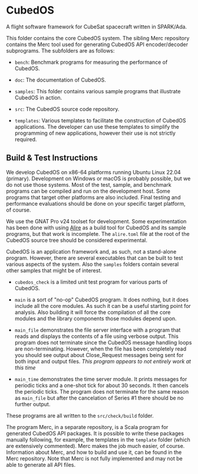 
CubedOS
=======

A flight software framework for CubeSat spacecraft written in SPARK/Ada.

This folder contains the core CubedOS system. The sibling Merc repository contains the Merc tool
used for generating CubedOS API encoder/decoder subprograms. The subfolders are as follows:

+ `bench`: Benchmark programs for measuring the performance of CubedOS.

+ `doc`: The documentation of CubedOS.

+ `samples`: This folder contains various sample programs that illustrate CubedOS in action.

+ `src`: The CubedOS source code repository.

+ `templates`: Various templates to facilitate the construction of CubedOS applications. The
  developer can use these templates to simplify the programming of new applications, however
  their use is not strictly required.


Build & Test Instructions
-------------------------

We develop CubedOS on x86-64 platforms running Ubuntu Linux 22.04 (primary). Development on
Windows or macOS is probably possible, but we do not use those systems. Most of the test,
sample, and benchmark programs can be compiled and run on the development host. Some programs
that target other platforms are also included. Final testing and performance evaluations should
be done on your specific target platform, of course.

We use the GNAT Pro v24 toolset for development. Some experimentation has been done with using
[Alire](https://alire.ada.dev/docs/) as a build tool for CubedOS and its sample programs, but
that work is incomplete. The `alire.toml` file at the root of the CubedOS source tree should be
considered experimental.

CubedOS is an application framework and, as such, not a stand-alone program. However, there are
several executables that can be built to test various aspects of the system. Also the `samples`
folders contain several other samples that might be of interest.

+ `cubedos_check` is a limited unit test program for various parts of CubedOS.

+ `main` is a sort of "no-op" CubedOS program. It does nothing, but it does include all the core
  modules. As such it can be a useful starting point for analysis. Also building it will force
  the compilation of all the core modules and the library components those modules depend upon.

+ `main_file` demonstrates the file server interface with a program that reads and displays the
  contents of a file using verbose output. This program does not terminate since the CubedOS
  message handling loops are non-terminating. However, when the file has been completely read
  you should see output about Close_Request messages being sent for both input and output files.
  *This program appears to not entirely work at this time*
  
+ `main_time` demonstrates the time server module. It prints messages for periodic ticks and
  a one-shot tick for about 30 seconds. It then cancels the periodic ticks. The program does not
  terminate for the same reason as `main_file` but after the cancelation of Series #1 there
  should be no further output.
  
These programs are all written to the `src/check/build` folder.

The program Merc, in a separate repository, is a Scala program for generated CubedOS API
packages. It is possible to write these packages manually following, for example, the templates
in the `template` folder (which are extensively commented). Merc makes the job much easier, of
course. Information about Merc, and how to build and use it, can be found in the Merc
repository. Note that Merc is not fully implemented and may not be able to generate all API
files.

